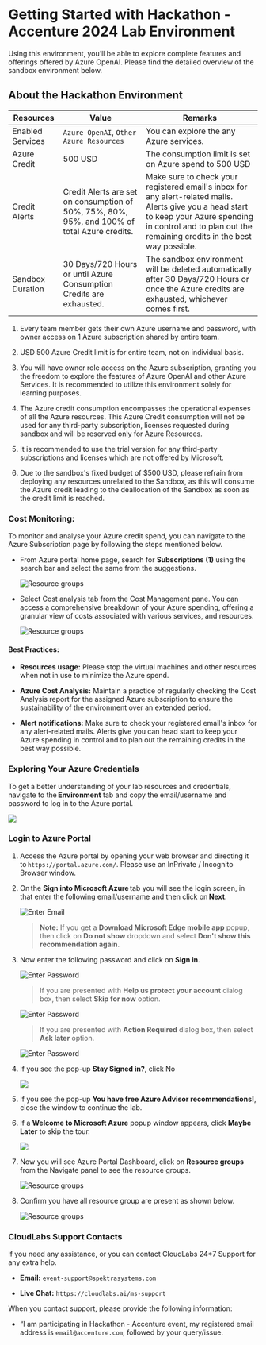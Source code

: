 # Getting Started with Hackathon - Accenture 2024 Lab Environment
 
Using this environment, you’ll be able to explore complete features and offerings offered by Azure OpenAI. Please find the detailed overview of the sandbox environment below.

## About the Hackathon Environment
   | Resources | Value | Remarks |
   | --- | --- | --- |
   | Enabled Services | `Azure OpenAI`, `Other Azure Resources` | You can explore the any Azure services. |
   | Azure Credit | 500 USD | The consumption limit is set on Azure spend to 500 USD |
   | Credit Alerts | Credit Alerts are set on consumption of 50%, 75%, 80%, 95%, and 100% of total Azure credits. | Make sure to check your registered email's inbox for any alert-related mails. Alerts give you a head start to keep your Azure spending in control and to plan out the remaining credits in the best way possible. |
   | Sandbox Duration | 30 Days/720 Hours or until Azure Consumption Credits are exhausted. | The sandbox environment will be deleted automatically after 30 Days/720 Hours or once the Azure credits are exhausted, whichever comes first. |

1. Every team member gets their own Azure username and password, with owner access on 1 Azure subscription shared by entire team.

1. USD 500 Azure Credit limit is for entire team, not on individual basis.

1. You will have owner role access on the Azure subscription, granting you the freedom to explore the features of Azure OpenAI and other Azure Services. It is recommended to utilize this environment solely for learning purposes.

1. The Azure credit consumption encompasses the operational expenses of all the Azure resources. This Azure Credit consumption will not be used for any third-party subscription, licenses requested during sandbox and will be reserved only for Azure Resources.

1. It is recommended to use the trial version for any third-party subscriptions and licenses which are not offered by Microsoft.

1. Due to the sandbox's fixed budget of $500 USD, please refrain from deploying any resources unrelated to the Sandbox, as this will consume the Azure credit leading to the deallocation of the Sandbox as soon as the credit limit is reached.

### Cost Monitoring:
To monitor and analyse your Azure credit spend, you can navigate to the Azure Subscription page by following the steps mentioned below.

+ From Azure portal home page, search for **Subscriptions (1)** using the search bar and select the same from the suggestions.
  
  ![](media/sub.png "Resource groups")
  
+ Select Cost analysis tab from the Cost Management pane. You can access a comprehensive breakdown of your Azure spending, offering a granular view of costs associated with various services, and resources.

  ![](media/cost.png "Resource groups")

#### Best Practices:
+ **Resources usage:** Please stop the virtual machines and other resources when not in use to minimize the Azure spend.

+ **Azure Cost Analysis:** Maintain a practice of regularly checking the Cost Analysis report for the assigned Azure subscription to ensure the sustainability of the environment over an extended period.

+ **Alert notifications:** Make sure to check your registered email's inbox for any alert-related mails. Alerts give you can head start to keep your Azure spending in control and to plan out the remaining credits in the best way possible.

### Exploring Your Azure Credentials 
 
To get a better understanding of your lab resources and credentials, navigate to the **Environment** tab and copy the email/username and password to log in to the Azure portal.
 
   ![](media/env2.png)

### Login to Azure Portal
 
1. Access the Azure portal by opening your web browser and directing it to `https://portal.azure.com/`. Please use an InPrivate / Incognito Browser window.  
1. On the **Sign into Microsoft Azure** tab you will see the login screen, in that enter the following email/username and then click on **Next**.
   
     ![](media/image7.png "Enter Email")

     > **Note:** If you get a **Download Microsoft Edge mobile app** popup, then click on **Do not show** dropdown and select **Don't show this recommendation again**.
     
1. Now enter the following password and click on **Sign in**.
   
     ![](media/Sign-in-page.png "Enter Password")
     
     > If you are presented with **Help us protect your account** dialog box, then select **Skip for now** option.

      ![](media/MFA.png "Enter Password")

      > If you are presented with **Action Required** dialog box, then select **Ask later** option.

      ![](media/gs-step3-azure-login.png "Enter Password")
  
1. If you see the pop-up **Stay Signed in?**, click No

   ![](media/img7.png)

1. If you see the pop-up **You have free Azure Advisor recommendations!**, close the window to continue the lab.

1. If a **Welcome to Microsoft Azure** popup window appears, click **Maybe Later** to skip the tour.

   ![](media/img6.png)
 
1. Now you will see Azure Portal Dashboard, click on **Resource groups** from the Navigate panel to see the resource groups.

     ![](media/select-rg.png "Resource groups")
   
1. Confirm you have all resource group are present as shown below.

     ![](media/upimage10.png "Resource groups")
   

### CloudLabs Support Contacts
if you need any assistance, or you can contact CloudLabs 24*7 Support for any extra help.

+ **Email:** `event-support@spektrasystems.com`

+ **Live Chat:** `https://cloudlabs.ai/ms-support`

When you contact support, please provide the following information:
+  “I am participating in Hackathon - Accenture event, my registered email address is `email@accenture.com`, followed by your query/issue.  
